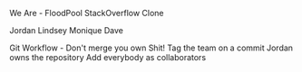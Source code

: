 We Are - FloodPool
StackOverflow Clone

Jordan
Lindsey
Monique
Dave

Git Workflow -
Don't merge you own Shit!
Tag the team on a commit
Jordan owns the repository
Add everybody as collaborators
